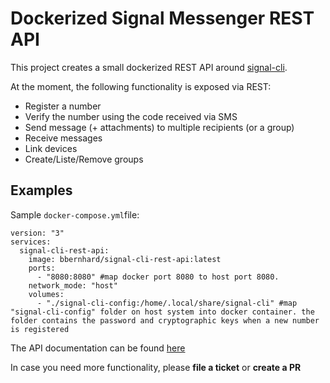 # Dockerized Signal Messenger REST API

This project creates a small dockerized REST API around [signal-cli](https://github.com/AsamK/signal-cli).

At the moment, the following functionality is exposed via REST:

- Register a number
- Verify the number using the code received via SMS
- Send message (+ attachments) to multiple recipients (or a group)
- Receive messages
- Link devices
- Create/Liste/Remove groups

## Examples

Sample `docker-compose.yml`file:

```
version: "3"
services:
  signal-cli-rest-api:
    image: bbernhard/signal-cli-rest-api:latest
    ports:
      - "8080:8080" #map docker port 8080 to host port 8080.
    network_mode: "host"
    volumes:
      - "./signal-cli-config:/home/.local/share/signal-cli" #map "signal-cli-config" folder on host system into docker container. the folder contains the password and cryptographic keys when a new number is registered

```

The API documentation can be found [here](https://bbernhard.github.io/signal-cli-rest-api/)


In case you need more functionality, please **file a ticket** or **create a PR**
